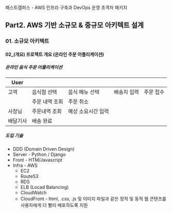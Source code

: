 패스트캠퍼스 - AWS 인프라 구축과 DevOps 운영 초격차 패키지

## Part2. AWS 기반 소규모 & 중규모 아키텍트 설계

### 01. 소규모 아키텍트

#### 02_(개요) 프로젝트 개요 (온라인 주문 어플리케이션)



##### 온라인 음식 주문 어플리케이션

| User     |                |                    |             |           |
| -------- | -------------- | ------------------ | ----------- | --------- |
| 고객     | 음식점 선택    | 음식 메뉴 선택     | 배송지 입력 | 주문 접수 |
|          | 주문 내역 조회 | 주문 취소          |             |           |
| 사장님   | 주문내역 조회  | 예상 소요시간 입력 |             |           |
| 배달기사 | 배송 완료      |                    |             |           |



##### 도입 기술

* DDD (Domain Driven Design)
* Server - Python / Django
* Front - HTM/Javascript
* Infra - AWS
  * EC2
  * Route53
  * RDS
  * ELB (Locad Balancing)
  * CloudWatch
  * CloudFront - html, .css, .js 및 이미지 파일과 같은 정적 및 동적 웹 콘텐츠를 사용자에게 더 빨리 배포하도록 지원

